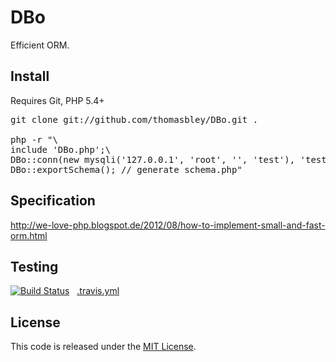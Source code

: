DBo
===

Efficient ORM.

Install
-------
Requires Git, PHP 5.4+
<pre>
git clone git://github.com/thomasbley/DBo.git .

php -r "\
include 'DBo.php';\
DBo::conn(new mysqli('127.0.0.1', 'root', '', 'test'), 'test');\
DBo::exportSchema(); // generate schema.php"
</pre>

Specification
-------------
http://we-love-php.blogspot.de/2012/08/how-to-implement-small-and-fast-orm.html

Testing
-------
[![Build Status](https://travis-ci.org/thomasbley/DBo.png)](https://travis-ci.org/thomasbley/DBo)
&nbsp; [.travis.yml](https://github.com/thomasbley/DBo/blob/master/.travis.yml)

License
-------
This code is released under the <a href="/thomasbley/DBo/blob/master/LICENSE">MIT License</a>.